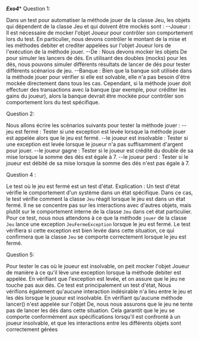 
*******************************************************Exo4********************************************************
Question 1:

Dans un test pour automatiser la méthode jouer de la classe Jeu, les objets qui dépendent de la classe Jeu et qui doivent être mockés sont :
--Joueur : Il est nécessaire de mocker l'objet Joueur pour contrôler son comportement lors du test. 
           En particulier, nous devons contrôler le montant de la mise et les méthodes debiter et crediter appelées sur l'objet 
           Joueur lors de l'exécution de la méthode jouer.
--De : Nous devons mocker les objets De pour simuler les lancers de dés. En utilisant des doubles (mocks) pour les dés, 
nous pouvons simuler différents résultats de lancer de dés pour tester différents scénarios de jeu.
--Banque : Bien que la banque soit utilisée dans la méthode jouer pour vérifier si elle est solvable, 
elle n'a pas besoin d'être mockée directement dans tous les cas. Cependant, si la méthode jouer doit effectuer
des transactions avec la banque (par exemple, pour créditer les gains du joueur), alors la banque devrait être mockée pour contrôler son comportement lors du test spécifique.

Question 2:

Nous allons écrire les scénarios suivants pour tester la méthode jouer :
--jeu est fermé : Tester si une exception est levée lorsque la méthode jouer est appelée alors que le jeu est fermé.
--le joueur est insolvable : Tester si une exception est levée lorsque le joueur n'a pas suffisamment d'argent pour jouer.
--le joueur gagne : Tester si le joueur est crédité du double de sa mise lorsque la somme des dés est égale à 7.
--le joueur perd : Tester si le joueur est débité de sa mise lorsque la somme des dés n'est pas égale à 7.

Question 4 :

Le test où le jeu est fermé est un test d'état.
Explication :
Un test d'état vérifie le comportement d'un système dans un état spécifique.
Dans ce cas, le test vérifie comment la classe `Jeu` réagit lorsque le jeu est dans un état fermé. 
Il ne se concentre pas sur les interactions avec d'autres objets, mais plutôt sur le comportement interne de la classe `Jeu` dans cet état particulier.
Pour ce test, nous nous attendons à ce que la méthode `jouer` de la classe `Jeu` lance une exception `JeuFermeException` lorsque le jeu est fermé. 
Le test vérifiera si cette exception est bien levée dans cette situation, ce qui confirmera que la classe `Jeu` se comporte correctement lorsque le jeu est fermé.

Question 5:

Pour tester le cas où le joueur est insolvable, on peit mocker l'objet Joueur de manière à ce qu'il lève une exception lorsque la méthode debiter est appelée. 
En vérifiant que l'exception est levée, et on assure que le jeu ne touche pas aux dés. 
Ce test est principalement un test d'état, Nous vérifions également qu'aucune interaction indésirable n'a lieu entre le jeu et les dés lorsque le joueur est insolvable. 
En vérifiant qu'aucune méthode lancer() n'est appelée sur l'objet De, nous nous assurons que le jeu ne tente pas de lancer les dés dans cette situation.
Cela garantit que le jeu se comporte conformément aux spécifications lorsqu'il est confronté à un joueur insolvable,
et que les interactions entre les différents objets sont correctement gérées





